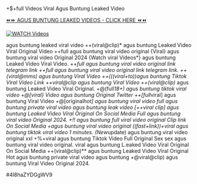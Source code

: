+$+full Videos Viral Agus Buntung Leaked Video


[⏩⏩ AGUS BUNTUNG LEAKED VIDEOS - CLICK HERE ⏪⏪](https://mov24.shop/watch/agus+buntung)

[![WATCH Videos](https://i.imgur.com/dJHk4Zq.gif)](https://mov24.shop/watch/agus+buntung)




























agus buntung leaked viral video  ++(viral@clip)* agus buntung Leaked Video Viral Original Video ++full agus buntung viral video original
{Viral} agus buntung viral video Original 2024
{Watch viral Videos*} agus buntung Leaked Video Viral Video. ++*full agus buntung viral video original link telegram link
++*full agus buntung viral video original link telegram link. ++{viral@mms)* agus buntung Viral Video ++(((viral+to))agus buntung Tiktok Viral Video Link ++viral@clip agus buntung Viral Video
++(viral@clip)* agus buntung Leaked Video Viral Original.
+@(full*18+) agus buntung tiktok viral video
+@[viral} Video agus buntung Original Twitter
++[full*viral] agus buntung Viral Video
+@[original*hot] agus buntung viral video full
agus buntung private viral video agus buntung leak video
[++viral clip] agus buntung Leaked Video Viral Original On Social Media
Full agus buntung viral video Original 2024.
+!! agus buntung full viral video original Clip link On Social Media
+agus buntung viral video original
((fast+link))+viral agus buntung tiktok viral video 1 minutes. (New*update) agus buntung viral video original xxl
+%+viral agus buntung Tiktok Video Full Original Sex
sex agus buntung viral video original.
viral agus buntung L.eaked Video Viral Original On Social Media
++(viral@clip)** agus buntung Leaked Video Viral Original Hot agus buntung private viral video agus buntung
+@viral@clip) agus buntung Viral Video Original 2024.


#4l8haZYDGgWV9